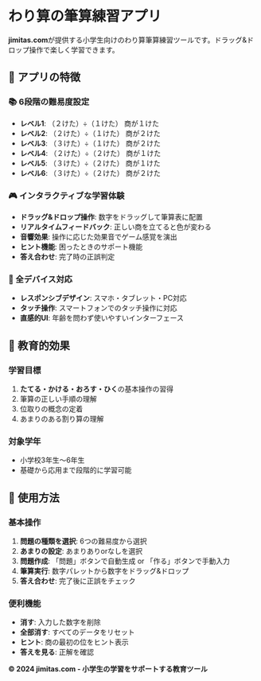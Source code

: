 # わり算の筆算練習アプリ

**jimitas.com**が提供する小学生向けのわり算筆算練習ツールです。ドラッグ&ドロップ操作で楽しく学習できます。

## 🎯 アプリの特徴

### 📚 6段階の難易度設定
- **レベル1**: （２けた）÷（１けた） 商が１けた
- **レベル2**: （２けた）÷（１けた） 商が２けた
- **レベル3**: （３けた）÷（１けた） 商が２けた
- **レベル4**: （２けた）÷（２けた） 商が１けた
- **レベル5**: （３けた）÷（２けた） 商が１けた
- **レベル6**: （３けた）÷（２けた） 商が２けた

### 🎮 インタラクティブな学習体験
- **ドラッグ&ドロップ操作**: 数字をドラッグして筆算表に配置
- **リアルタイムフィードバック**: 正しい商を立てると色が変わる
- **音響効果**: 操作に応じた効果音でゲーム感覚を演出
- **ヒント機能**: 困ったときのサポート機能
- **答え合わせ**: 完了時の正誤判定

### 📱 全デバイス対応
- **レスポンシブデザイン**: スマホ・タブレット・PC対応
- **タッチ操作**: スマートフォンでのタッチ操作に対応
- **直感的UI**: 年齢を問わず使いやすいインターフェース

## 🏫 教育的効果

### 学習目標
1. **たてる・かける・おろす・ひく**の基本操作の習得
2. 筆算の正しい手順の理解
3. 位取りの概念の定着
4. あまりのある割り算の理解

### 対象学年
- 小学校3年生〜6年生
- 基礎から応用まで段階的に学習可能

## 🚀 使用方法

### 基本操作
1. **問題の種類を選択**: 6つの難易度から選択
2. **あまりの設定**: あまりありorなしを選択
3. **問題作成**: 「問題」ボタンで自動生成 or 「作る」ボタンで手動入力
4. **筆算実行**: 数字パレットから数字をドラッグ&ドロップ
5. **答え合わせ**: 完了後に正誤をチェック

### 便利機能
- **消す**: 入力した数字を削除
- **全部消す**: すべてのデータをリセット
- **ヒント**: 商の最初の位をヒント表示
- **答えを見る**: 正解を確認

**© 2024 jimitas.com - 小学生の学習をサポートする教育ツール**
